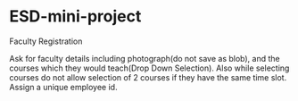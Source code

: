 # ESD-mini-project
Faculty Registration

Ask for faculty details including photograph(do not save as blob), and the courses which they
would teach(Drop Down Selection). Also while selecting courses do not allow selection of 2
courses if they have the same time slot. Assign a unique employee id.
